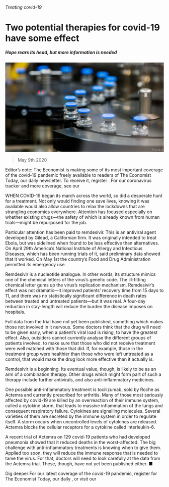 ###### Treating covid-19

# Two potential therapies for covid-19 have some effect 

##### Hope rears its head, but more information is needed 

![image](images/20200509_STP501.jpg) 

> May 9th 2020 

Editor’s note: The Economist is making some of its most important coverage of the covid-19 pandemic freely available to readers of The Economist Today, our daily newsletter. To receive it, register . For our coronavirus tracker and more coverage, see our 

WHEN COVID-19 began its march across the world, so did a desperate hunt for a treatment. Not only would finding one save lives, knowing it was available would also allow countries to relax the lockdowns that are strangling economies everywhere. Attention has focused especially on whether existing drugs—the safety of which is already known from human trials—might be repurposed for the job.

Particular attention has been paid to remdesivir. This is an antiviral agent developed by Gilead, a Californian firm. It was originally intended to treat Ebola, but was sidelined when found to be less effective than alternatives. On April 29th America’s National Institute of Allergy and Infectious Diseases, which has been running trials of it, said preliminary data showed that it worked. On May 1st the country’s Food and Drug Administration permitted its emergency use.


Remdesivir is a nucleotide analogue. In other words, its structure mimics one of the chemical letters of the virus’s genetic code. The ill-fitting chemical letter gums up the virus’s replication mechanism. Remdesivir’s effect was not dramatic—it improved patients’ recovery time from 15 days to 11, and there was no statistically significant difference in death rates between treated and untreated patients—but it was real. A four-day reduction in stay-length will reduce the burden the disease imposes on hospitals.


Full data from the trial have not yet been published, something which makes those not involved in it nervous. Some doctors think that the drug will need to be given early, when a patient’s viral load is rising, to have the greatest effect. Also, outsiders cannot currently analyse the different groups of patients involved, to make sure that those who did not receive treatment were well matched with those that did. If, for example, those in the treatment group were healthier than those who were left untreated as a control, that would make the drug look more effective than it actually is.

Remdesivir is a beginning. Its eventual value, though, is likely to be as an arm of a combination therapy. Other drugs which might form part of such a therapy include further antivirals, and also anti-inflammatory medicines.

One possible anti-inflammatory treatment is tocilizumab, sold by Roche as Actemra and currently prescribed for arthritis. Many of those most seriously affected by covid-19 are killed by an overreaction of their immune system, called a cytokine storm, that leads to massive inflammation of the lungs and consequent respiratory failure. Cytokines are signalling molecules. Several varieties of them are secreted by the immune system in order to regulate itself. A storm occurs when uncontrolled levels of cytokines are released. Actemra blocks the cellular receptors for a cytokine called interleukin-6.

A recent trial of Actemra on 129 covid-19 patients who had developed pneumonia showed that it reduced deaths in the worst-affected. The big challenge with anti-inflammatory treatments is knowing when to give them. Applied too soon, they will reduce the immune response that is needed to tame the virus. For that, doctors will need to look carefully at the data from the Actemra trial. These, though, have not yet been published either. ■

Dig deeper:For our latest coverage of the covid-19 pandemic, register for The Economist Today, our daily , or visit our 

